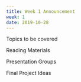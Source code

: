 ```yaml
---
title: Week 1 Announcement
week: 1
date: 2019-10-28
---
```


Topics to be covered

Reading Materials

Presentation Groups

Final Project Ideas


